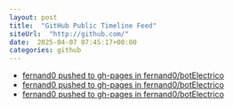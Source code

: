 ```yaml
---
layout: post
title:  "GitHub Public Timeline Feed"
siteUrl:  "http://github.com/"
date:  2025-04-07 07:45:17+00:00
categories: github
---
```

*  [fernand0 pushed to gh-pages in fernand0/botElectrico](https://github.com/fernand0/botElectrico/compare/2e8359b434...2ddefe37f4)
*  [fernand0 pushed to gh-pages in fernand0/botElectrico](https://github.com/fernand0/botElectrico/compare/fd5fdff68f...7e526ce8b2)
*  [fernand0 pushed to gh-pages in fernand0/botElectrico](https://github.com/fernand0/botElectrico/compare/4b457cf9a8...000f1bfbae)
